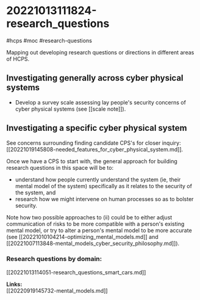 # 20221013111824-research_questions
#hcps #moc #research-questions

Mapping out developing research questions or directions in different areas of HCPS.

## Investigating generally across cyber physical systems

* Develop a survey scale assessing lay people's security concerns of cyber physical
    systems (see [[scale note]]).

## Investigating a specific cyber physical system

See concerns surrounding finding candidate CPS's for closer inquiry: [[20221019145808-needed_features_for_cyber_physical_system.md]].

Once we have a CPS to start with, the general approach for building research
questions in this space will be to: 

* understand how people currently understand the system (ie, their mental model of the system) specifically as it relates to the security of the system, and 
* research how we might intervene on human processes so as to bolster security. 

Note how two possible approaches to (ii) could be to either adjust
communication of risks to be more compatible with a person's existing mental
model, or try to alter a person's mental
model to be more accurate (see [[20221010104214-optimizing_mental_models.md]]
and [[20221007113848-mental_models_cyber_security_philosophy.md]]).

### Research questions by domain:

[[20221013114051-research_questions_smart_cars.md]]

**Links:**  
 [[20220919145732-mental_models.md]]
